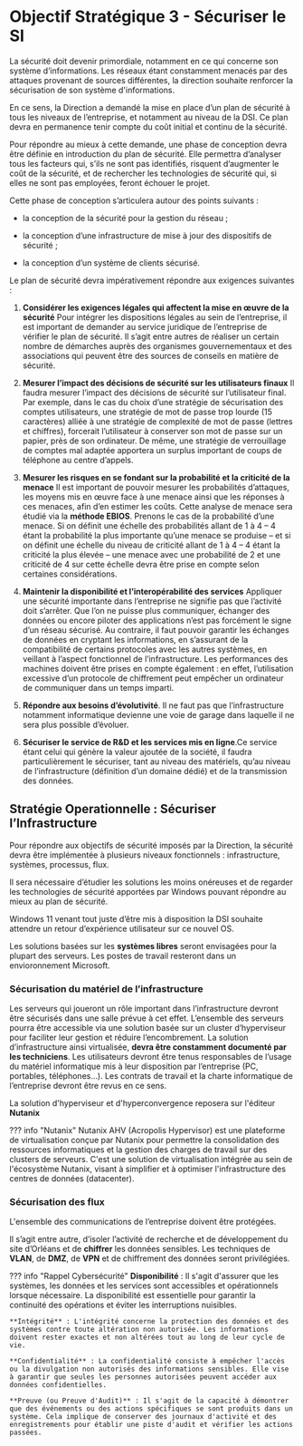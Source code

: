 # Objectif Stratégique 3 - Sécuriser le SI

La sécurité doit devenir primordiale, notamment en ce qui concerne son
système d’informations. Les réseaux étant constamment menacés par des
attaques provenant de sources différentes, la direction souhaite
renforcer la sécurisation de son système d'informations.

En ce sens, la Direction a demandé la mise en place d’un plan de
sécurité à tous les niveaux de l’entreprise, et notamment au niveau de
la DSI. Ce plan devra en permanence tenir compte du coût initial et
continu de la sécurité.

Pour répondre au mieux à cette demande, une phase de conception devra
être définie en introduction du plan de sécurité. Elle permettra
d’analyser tous les facteurs qui, s’ils ne sont pas identifiés, risquent d’augmenter le coût de la sécurité, et de rechercher les technologies de
sécurité qui, si elles ne sont pas employées, feront échouer le projet.

Cette phase de conception s’articulera autour des points suivants :

-   la conception de la sécurité pour la gestion du réseau ;

-   la conception d’une infrastructure de mise à jour des dispositifs de
    sécurité ;

-   la conception d’un système de clients sécurisé.

Le plan de sécurité devra impérativement répondre aux exigences
suivantes :

1.  **Considérer les exigences légales qui affectent la mise en œuvre de la sécurité** Pour intégrer les dispositions légales au sein de l’entreprise, il est
important de demander au service juridique de l’entreprise de vérifier
le plan de sécurité. Il s’agit entre autres de réaliser un certain
nombre de démarches auprès des organismes gouvernementaux et des
associations qui peuvent être des sources de conseils en matière de
sécurité.

2.  **Mesurer l’impact des décisions de sécurité sur les utilisateurs finaux** Il faudra mesurer l’impact des décisions de sécurité sur l’utilisateur
final. Par exemple, dans le cas du choix d’une stratégie de sécurisation des
comptes utilisateurs, une stratégie de mot de passe trop lourde (15
caractères) alliée à une stratégie de complexité de mot de passe
(lettres et chiffres), forcerait l’utilisateur à conserver son mot de
passe sur un papier, près de son ordinateur. De même, une stratégie de verrouillage de comptes mal adaptée apportera
un surplus important de coups de téléphone au centre d’appels.

3.  **Mesurer les risques en se fondant sur la probabilité et la criticité de la menace** Il est important de pouvoir mesurer les probabilités d’attaques, les
moyens mis en œuvre face à une menace ainsi que les réponses à ces
menaces, afin d’en estimer les coûts. Cette analyse de menace sera étudié via la **méthode EBIOS**.
Prenons le cas de la probabilité d’une menace. Si on définit une échelle
des probabilités allant de 1 à 4 – 4 étant la probabilité la plus
importante qu’une menace se produise – et si on définit une échelle du
niveau de criticité allant de 1 à 4 – 4 étant la criticité la plus
élevée – une menace avec une probabilité de 2 et une criticité de 4 sur
cette échelle devra être prise en compte selon certaines considérations.

4. **Maintenir la disponibilité et l’interopérabilité des services** Appliquer une sécurité importante dans l’entreprise ne signifie pas que
l’activité doit s’arrêter. Que l’on ne puisse plus communiquer, échanger
des données ou encore piloter des applications n’est pas forcément le
signe d’un réseau sécurisé. Au contraire, il faut pouvoir garantir les
échanges de données en cryptant les informations, en s’assurant de la
compatibilité de certains protocoles avec les autres systèmes, en
veillant à l’aspect fonctionnel de l’infrastructure. Les performances des machines doivent être prises en compte également :
en effet, l’utilisation excessive d’un protocole de chiffrement peut
empêcher un ordinateur de communiquer dans un temps imparti.

5. **Répondre aux besoins d’évolutivité**. Il ne faut pas que l’infrastructure notamment informatique devienne une
voie de garage dans laquelle il ne sera plus possible d’évoluer.

6. **Sécuriser le service de R&D et les services mis en ligne**.Ce service étant celui qui génère la valeur ajoutée de la société, il
faudra particulièrement le sécuriser, tant au niveau des matériels,
qu’au niveau de l’infrastructure (définition d’un domaine dédié) et de
la transmission des données.

## Stratégie Operationnelle : Sécuriser l’Infrastructure

Pour répondre aux objectifs de sécurité imposés par la Direction, la
sécurité devra être implémentée à plusieurs niveaux fonctionnels :
infrastructure, systèmes, processus, flux.

Il sera nécessaire d’étudier les solutions les moins onéreuses et de
regarder les technologies de sécurité apportées par Windows pouvant répondre au mieux au plan de sécurité.

Windows 11 venant tout juste d’être mis à disposition la DSI souhaite
attendre un retour d’expérience utilisateur sur ce nouvel OS.

Les solutions basées sur les **systèmes libres** seront 
envisagées pour la plupart des serveurs. Les postes de travail resteront dans un envioronnement Microsoft.

### Sécurisation du matériel de l’infrastructure

Les serveurs qui joueront un rôle important dans l’infrastructure
devront être sécurisés dans une salle prévue à cet effet. L’ensemble des serveurs pourra être accessible via
une solution basée sur un cluster d’hyperviseur pour faciliter leur
gestion et réduire l’encombrement. La solution d’infrastructure ainsi
virtualisée, **devra être constamment documenté par les techniciens**.
Les utilisateurs devront être tenus responsables de l’usage du matériel
informatique mis à leur disposition par l’entreprise (PC, portables,
téléphones...). Les contrats de travail et la charte informatique de
l’entreprise devront être revus en ce sens.

La solution d'hyperviseur et d'hyperconvergence reposera sur l'éditeur **Nutanix** 

??? info "Nutanix"
    Nutanix AHV (Acropolis Hypervisor) est une plateforme de virtualisation conçue par Nutanix pour permettre la consolidation des ressources informatiques et la gestion des charges de travail sur des clusters de serveurs. C'est une solution de virtualisation intégrée au sein de l'écosystème Nutanix, visant à simplifier et à optimiser l'infrastructure des centres de données (datacenter).

### Sécurisation des flux

L'ensemble des communications de l’entreprise doivent être protégées.

Il s’agit entre autre, d’isoler l’activité de recherche et de
développement du site d’Orléans et de **chiffrer** les données sensibles.
Les techniques de **VLAN**, de **DMZ**, de **VPN** et de chiffrement des données seront
privilégiées.

??? info "Rappel Cybersécurité"
    **Disponibilité** : Il s'agit d'assurer que les systèmes, les données et les services sont accessibles et opérationnels lorsque nécessaire. La disponibilité est essentielle pour garantir la continuité des opérations et éviter les interruptions nuisibles.

    **Intégrité** : L'intégrité concerne la protection des données et des systèmes contre toute altération non autorisée. Les informations doivent rester exactes et non altérées tout au long de leur cycle de vie.

    **Confidentialité** : La confidentialité consiste à empêcher l'accès ou la divulgation non autorisés des informations sensibles. Elle vise à garantir que seules les personnes autorisées peuvent accéder aux données confidentielles.

    **Preuve (ou Preuve d'Audit)** : Il s'agit de la capacité à démontrer que des événements ou des actions spécifiques se sont produits dans un système. Cela implique de conserver des journaux d'activité et des enregistrements pour établir une piste d'audit et vérifier les actions passées.